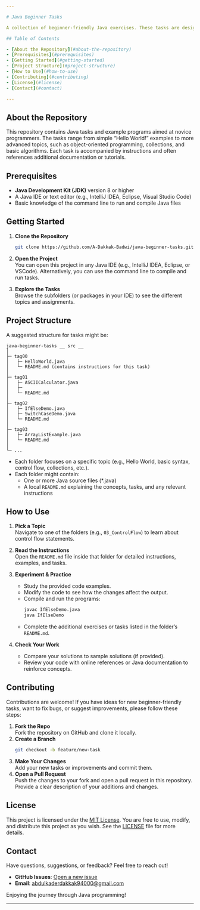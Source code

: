 ```yaml
---

# Java Beginner Tasks

A collection of beginner-friendly Java exercises. These tasks are designed to help new Java developers practice fundamental concepts in an incremental manner. Each task focuses on specific Java features or techniques, helping to progress through the language step by step.

## Table of Contents

- [About the Repository](#about-the-repository)
- [Prerequisites](#prerequisites)
- [Getting Started](#getting-started)
- [Project Structure](#project-structure)
- [How to Use](#how-to-use)
- [Contributing](#contributing)
- [License](#license)
- [Contact](#contact)

---
```


## About the Repository

This repository contains Java tasks and example programs aimed at novice programmers. The tasks range from simple “Hello World!” examples to more advanced topics, such as object-oriented programming, collections, and basic algorithms. Each task is accompanied by instructions and often references additional documentation or tutorials.

## Prerequisites

- **Java Development Kit (JDK)** version 8 or higher
- A Java IDE or text editor (e.g., IntelliJ IDEA, Eclipse, Visual Studio Code)
- Basic knowledge of the command line to run and compile Java files

## Getting Started

1. **Clone the Repository**  
   ```bash
   git clone https://github.com/A-Dakkak-Badwi/java-beginner-tasks.git
   ```

2. **Open the Project**  
   You can open this project in any Java IDE (e.g., IntelliJ IDEA, Eclipse, or VSCode). Alternatively, you can use the command line to compile and run tasks.

3. **Explore the Tasks**  
   Browse the subfolders (or packages in your IDE) to see the different topics and assignments.

## Project Structure

A suggested structure for tasks might be:

```
java-beginner-tasks __ src __
│
├─ tag00
│   ├─ HelloWorld.java
│   └─ README.md (contains instructions for this task)
│
├─ tag01
│   ├─ ASCIICalculator.java
│   ├─ 
│   └─ README.md
│
├─ tag02
│   ├─ IfElseDemo.java
│   ├─ SwitchCaseDemo.java
│   └─ README.md
│
├─ tag03
│   ├─ ArrayListExample.java
│   └─ README.md
│
└─ ...
```

- Each folder focuses on a specific topic (e.g., Hello World, basic syntax, control flow, collections, etc.).
- Each folder might contain:
  - One or more Java source files (*.java)
  - A local `README.md` explaining the concepts, tasks, and any relevant instructions

## How to Use

1. **Pick a Topic**  
   Navigate to one of the folders (e.g., `03_ControlFlow`) to learn about control flow statements.

2. **Read the Instructions**  
   Open the `README.md` file inside that folder for detailed instructions, examples, and tasks.

3. **Experiment & Practice**  
   - Study the provided code examples.
   - Modify the code to see how the changes affect the output.
   - Compile and run the programs:
     ```bash
     javac IfElseDemo.java
     java IfElseDemo
     ```
   - Complete the additional exercises or tasks listed in the folder’s `README.md`.

4. **Check Your Work**  
   - Compare your solutions to sample solutions (if provided).
   - Review your code with online references or Java documentation to reinforce concepts.

## Contributing

Contributions are welcome! If you have ideas for new beginner-friendly tasks, want to fix bugs, or suggest improvements, please follow these steps:

1. **Fork the Repo**  
   Fork the repository on GitHub and clone it locally.
2. **Create a Branch**  
   ```bash
   git checkout -b feature/new-task
   ```
3. **Make Your Changes**  
   Add your new tasks or improvements and commit them.
4. **Open a Pull Request**  
   Push the changes to your fork and open a pull request in this repository. Provide a clear description of your additions and changes.

## License

This project is licensed under the [MIT License](LICENSE). You are free to use, modify, and distribute this project as you wish. See the [LICENSE](LICENSE) file for more details.

## Contact

Have questions, suggestions, or feedback? Feel free to reach out!

- **GitHub Issues**: [Open a new issue](https://github.com/A-Dakkak-Badwi/java-beginner-tasks/issues)  
- **Email**: abdulkaderdakkak94000@gmail.com  

Enjoying the journey through Java programming!

---
